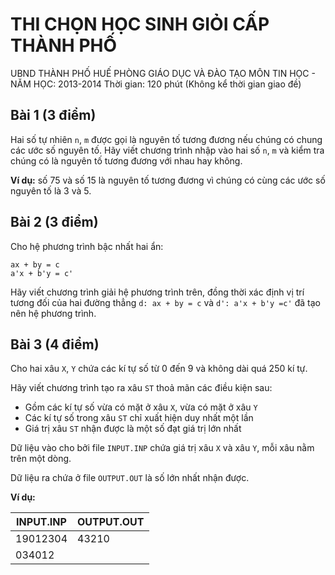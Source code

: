 # THI CHỌN HỌC SINH GIỎI CẤP THÀNH PHỐ

UBND THÀNH PHỐ HUẾ
PHÒNG GIÁO DỤC VÀ ĐÀO TẠO
MÔN TIN HỌC - NĂM HỌC: 2013-2014
Thời gian: 120 phút (Không kể thời gian giao đề)

## Bài 1 (3 điểm)

Hai số tự nhiên `n`, `m` được gọi là nguyên tố tương đương nếu chúng có chung
các ước số nguyên tố. Hãy viết chương trình nhập vào hai số `n`, `m` và kiểm
tra chúng có là nguyên tố tương đương với nhau hay không.

**Ví dụ:** số 75 và số 15 là nguyên tố tương đương vì chúng có cùng các ước số
nguyên tố là 3 và 5. 

## Bài 2 (3 điểm)

Cho hệ phương trình bậc nhất hai ẩn:

    ax + by = c
    a'x + b'y = c'

Hãy viết chương trình giải hệ phương trình trên, đồng thời xác định vị trí
tương đối của hai đường thẳng `d: ax + by = c` và `d': a'x + b'y =c'` đã tạo
nên hệ phương trình.

## Bài 3 (4 điểm)

Cho hai xâu `X`, `Y` chứa các kí tự số từ 0 đến 9 và không dài quá 250 kí tự.

Hãy viết chương trình tạo ra xâu `ST` thoả mãn các điều kiện sau:

* Gồm các kí tự số vừa có mặt ở xâu `X`, vừa có mặt ở xâu `Y`
* Các kí tự số trong xâu `ST` chỉ xuất hiện duy nhất một lần
* Giá trị xâu `ST` nhận được là một số đạt giá trị lớn nhất

Dữ liệu vào cho bởi file `INPUT.INP` chứa giá trị xâu `X` và xâu `Y`, mỗi xâu
nằm trên một dòng.

Dữ liệu ra chứa ở file `OUTPUT.OUT` là số lớn nhất nhận được.

**Ví dụ:**

INPUT.INP | OUTPUT.OUT
--------- | ----------
19012304  | 43210
034012    |

